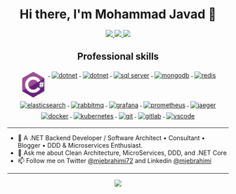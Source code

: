 <h1 align="center">Hi there, I'm Mohammad Javad 👋</h1>

<p align="center"> 
 <a href="https://twitter.com/mjebrahimi72" alt="Mohammad Javad Ebrahimi's Twitter">
   <img src="https://img.shields.io/badge/Twitter-1DA1F2?logo=twitter&logoColor=white&style=for-the-badge&link=https://twitter.com/mjebrahimi72" />
 </a>
 <a href="https://www.linkedin.com/in/mjebrahimi" alt="Mohammad Javad Ebrahimi's Linkedin">
   <img src="https://img.shields.io/badge/LinkedIn-0A66C2?logo=linkedin&logoColor=white&style=for-the-badge&link=https://www.linkedin.com/in/mjebrahimi" />
 </a>
 <a href="mailto:mj.ebrahimi72@gmail.com" alt="Mohammad Javad Ebrahimi's E-mail">
   <img src="https://img.shields.io/badge/Gmail-D14836?logo=gmail&logoColor=white&style=for-the-badge&link=mailto:mj.ebrahimi72@gmail.com" />
 </a>
</p>

<h2 align="center">Professional skills</h2>

<p align="center">
  <a href="https://learn.microsoft.com/en-us/dotnet/csharp/">
    <img src="https://raw.githubusercontent.com/devicons/devicon/master/icons/csharp/csharp-original.svg" height="60px" alt="csharp" style="vertical-align:top; margin:4px;">
  </a>
  <a href="https://dotnet.microsoft.com/">
    <img src="https://upload.wikimedia.org/wikipedia/commons/e/ee/.NET_Core_Logo.svg" height="60px" alt="dotnet" style="vertical-align:top; margin:4px;">
  </a>
  <a href="https://dotnet.microsoft.com/">
    <img src="https://www.vectorlogo.zone/logos/dotnet/dotnet-ar21.svg" alt="dotnet" style="vertical-align:top; margin:4px;">
  </a>
  <a href="https://www.microsoft.com/en-us/sql-server/">
    <img src="https://cdn.worldvectorlogo.com/logos/microsoft-sql-server-1.svg" height="60px"  alt="sql server" style="vertical-align:top; margin:4px">
  </a>
  <a href="https://www.mongodb.com/">
    <img src="https://www.vectorlogo.zone/logos/mongodb/mongodb-ar21.svg" alt="mongodb" style="vertical-align:top; margin:4px">
  </a>
  <a href="https://redis.com/">
    <img src="https://www.vectorlogo.zone/logos/redis/redis-ar21.svg" alt="redis" style="vertical-align:top; margin:4px">
  </a>
  <a href="https://www.elastic.co">
    <img src="https://www.vectorlogo.zone/logos/elastic/elastic-ar21.svg" alt="elasticsearch" style="vertical-align:top; margin:4px">
  </a>
  <a href="https://www.rabbitmq.com">
    <img src="https://www.vectorlogo.zone/logos/rabbitmq/rabbitmq-ar21.svg" alt="rabbitmq" style="vertical-align:top; margin:4px">
  </a>
  <a href="https://www.grafana.com/">
    <img src="https://www.vectorlogo.zone/logos/grafana/grafana-ar21.svg" alt="grafana" style="vertical-align:top; margin:4px">
  </a>
  <a href="https://prometheus.io/">
    <img src="https://www.vectorlogo.zone/logos/prometheusio/prometheusio-ar21.svg" alt="prometheus" style="vertical-align:top; margin:4px">
  </a>
  <a href="https://www.jaegertracing.io/">
    <img src="https://www.vectorlogo.zone/logos/jaegertracingio/jaegertracingio-ar21.svg" alt="jaeger" style="vertical-align:top; margin:4px">
  </a>
  <a href="https://hub.docker.com/">
    <img src="https://www.vectorlogo.zone/logos/docker/docker-ar21.svg" alt="docker" style="vertical-align:top; margin:4px">
  </a>
  <a href="https://kubernetes.io">
    <img src="https://www.vectorlogo.zone/logos/kubernetes/kubernetes-ar21.svg" alt="kubernetes" style="vertical-align:top; margin:4px">
  </a>
  <a href="https://git-scm.com/">
    <img src="https://www.vectorlogo.zone/logos/git-scm/git-scm-ar21.svg" alt="git" style="vertical-align:top; margin:4px;">
  </a>
  <a href="https://about.gitlab.com/">
    <img src="https://www.vectorlogo.zone/logos/gitlab/gitlab-ar21.svg" alt="gitlab" style="vertical-align:top; margin:4px">
  </a>
  <a href="https://code.visualstudio.com/">
    <img src="https://www.vectorlogo.zone/logos/visualstudio_code/visualstudio_code-ar21.svg" alt="vscode" style="vertical-align:top; margin:4px">
  </a>

  <!--
  <a href="https://www.postgresql.org/">
    <img src="https://www.vectorlogo.zone/logos/postgresql/postgresql-ar21.svg" alt="postgresql" style="vertical-align:top; margin:4px;">
  </a>
  <a href="https://www.consul.io/">
    <img src="https://www.vectorlogo.zone/logos/consulio/consulio-ar21.svg" alt="consul" style="vertical-align:top; margin:4px;">
  </a>
  <a href="https://kafka.apache.org/">
    <img src="https://www.vectorlogo.zone/logos/apache_kafka/apache_kafka-ar21.svg" alt="kafka" style="vertical-align:top; margin:4px;">
  </a>
  <a href="https://www.travis-ci.com/">
    <img src="https://www.vectorlogo.zone/logos/travis-ci/travis-ci-ar21.svg" alt="travis" style="vertical-align:top; margin:4px;">
  </a>
  <a href="https://angular.io">
    <img src="https://www.vectorlogo.zone/logos/angular/angular-ar21.svg" alt="angular" style="vertical-align:top; margin:4px;">
  </a>
  <a href="https://www.typescriptlang.org/">
    <img src="https://www.vectorlogo.zone/logos/typescriptlang/typescriptlang-ar21.svg" alt="typescript" style="vertical-align:top; margin:4px;">
  </a>
  <a href="https://istio.io">
    <img src="https://www.vectorlogo.zone/logos/istioio/istioio-ar21.svg" alt="istio" style="vertical-align:top; margin:4px">
  </a>
  <a href="https://www.envoyproxy.io">
    <img src="https://www.vectorlogo.zone/logos/envoyproxyio/envoyproxyio-ar21.svg" alt="istio" style="vertical-align:top; margin:4px">
  </a>
  <a href="https://www.jenkins.io/">
    <img src="https://www.vectorlogo.zone/logos/jenkins/jenkins-ar21.svg" alt="jenkins" style="vertical-align:top; margin:4px">
  </a>
  <a href="https://azure.microsoft.com/en-us">
    <img src="https://www.vectorlogo.zone/logos/microsoft_azure/microsoft_azure-ar21.svg" alt="azure" style="vertical-align:top; margin:4px">
  </a>
  <a href="https://aws.amazon.com/">
    <img src="https://www.vectorlogo.zone/logos/amazon_aws/amazon_aws-ar21.svg" alt="amazonaws" style="vertical-align:top; margin:4px">
  </a>
  -->
</p>


---

- 🔭 A .NET Backend Developer / Software Architect • Consultant • Blogger • DDD & Microservices Enthusiast.
- 💬 Ask me about Clean Architecture, MicroServices, DDD, and .NET Core
- 📫 Follow me on Twitter [@mjebrahimi72](https://twitter.com/intent/follow?screen_name=mjebrahimi72) and Linkedin [@mjebrahimi](https://www.linkedin.com/in/mjebrahimi/)
<!-- - 👯 I’m looking to collaborate on: ... -->

--- 

<p align="center">
  <img src="https://github-readme-stats.vercel.app/api?username=mjebrahimi&show_icons=true&count_private=true&include_all_commits=true&theme=tokyonight" />
</p>

